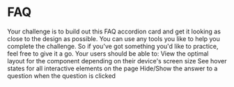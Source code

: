 # FAQ
Your challenge is to build out this FAQ accordion card and get it looking as close to the design as possible.  You can use any tools you like to help you complete the challenge. So if you've got something you'd like to practice, feel free to give it a go.  Your users should be able to:  View the optimal layout for the component depending on their device's screen size See hover states for all interactive elements on the page Hide/Show the answer to a question when the question is clicked
